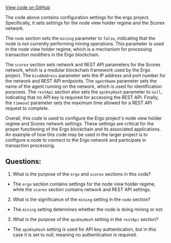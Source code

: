 [View code on GitHub](https://github.com/ergoplatform/ergo/src/it/resources/mainnetTemplate.conf)

The code above contains configuration settings for the ergo project. Specifically, it sets settings for the node view holder regime and the Scorex network. 

The `node` section sets the `mining` parameter to `false`, indicating that the node is not currently performing mining operations. This parameter is used in the node view holder regime, which is a mechanism for processing transaction modifiers in the Ergo blockchain. 

The `scorex` section sets network and REST API parameters for the Scorex network, which is a modular blockchain framework used by the Ergo project. The `bindAddress` parameter sets the IP address and port number for the network and REST API endpoints. The `agentName` parameter sets the name of the agent running on the network, which is used for identification purposes. The `restApi` section also sets the `apiKeyHash` parameter to `null`, indicating that no API key is required for accessing the REST API. Finally, the `timeout` parameter sets the maximum time allowed for a REST API request to complete.

Overall, this code is used to configure the Ergo project's node view holder regime and Scorex network settings. These settings are critical for the proper functioning of the Ergo blockchain and its associated applications. An example of how this code may be used in the larger project is to configure a node to connect to the Ergo network and participate in transaction processing.
## Questions: 
 1. What is the purpose of the `ergo` and `scorex` sections in this code?
- The `ergo` section contains settings for the node view holder regime, while the `scorex` section contains network and REST API settings.

2. What is the significance of the `mining` setting in the `node` section?
- The `mining` setting determines whether the node is doing mining or not.

3. What is the purpose of the `apiKeyHash` setting in the `restApi` section?
- The `apiKeyHash` setting is used for API key authentication, but in this case it is set to null, meaning no authentication is required.